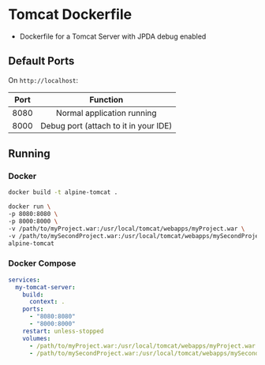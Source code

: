 # Tomcat Dockerfile

- Dockerfile for a Tomcat Server with JPDA debug enabled

## Default Ports
On `http://localhost`:

| Port | Function                              |
| :--: | :-----------------------------------: |
| 8080 | Normal application running            |
| 8000 | Debug port (attach to it in your IDE) |

## Running

### Docker

```sh
docker build -t alpine-tomcat .

docker run \
-p 8080:8080 \
-p 8000:8000 \
-v /path/to/myProject.war:/usr/local/tomcat/webapps/myProject.war \
-v /path/to/mySecondProject.war:/usr/local/tomcat/webapps/mySecondProject.war \
alpine-tomcat
```


### Docker Compose
```yaml
services:
  my-tomcat-server:
    build:
      context: .
    ports:
      - "8080:8080"
      - "8000:8000"
    restart: unless-stopped
    volumes:
      - /path/to/myProject.war:/usr/local/tomcat/webapps/myProject.war
      - /path/to/mySecondProject.war:/usr/local/tomcat/webapps/mySecondProject.war
```
